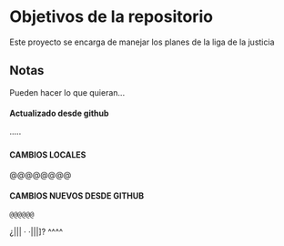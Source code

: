 # Objetivos de la repositorio

Este proyecto se encarga de manejar los planes de la liga de la justicia


## Notas
Pueden hacer lo que quieran...

#### Actualizado desde github
·····


#### CAMBIOS LOCALES
@@@@@@@@

#### CAMBIOS NUEVOS DESDE GITHUB
    @@@@@@
¿||| ·  ·|||]?
     ^^^^
     
